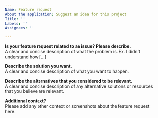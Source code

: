 ```yaml
---
Name: Feature request
About the application: Suggest an idea for this project
Title: ''
Labels: ''
Assignees: ''

---
```


**Is your feature request related to an issue? Please describe.**                   
A clear and concise description of what the problem is. Ex. I didn't understand how [...]

**Describe the solution you want.**                   
A clear and concise description of what you want to happen.

**Describe the alternatives that you considered to be relevant.**                   
A clear and concise description of any alternative solutions or resources that you believe are relevant.

**Additional context?**                   
Please add any other context or screenshots about the feature request here.
